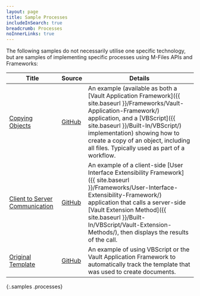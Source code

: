 ```yaml
---
layout: page
title: Sample Processes
includeInSearch: true
breadcrumb: Processes
noInnerLinks: true
---
```


The following samples do not necessarily utilise one specific technology, but are samples of implementing specific processes using M-Files APIs and Frameworks:

 Title | Source | Details
--- | --- | ---
[Copying Objects](Copying-Objects) | [GitHub](https://github.com/M-Files/MFilesSamplesAndLibraries/tree/master/Samples/Processes/CopyingObjects) | An example (available as both a [Vault Application Framework]({{ site.baseurl }}/Frameworks/Vault-Application-Framework/) application, and a [VBScript]({{ site.baseurl }}/Built-In/VBScript/) implementation) showing how to create a copy of an object, including all files.  Typically used as part of a workflow.
[Client to Server Communication](Client-To-Server-Communication) | [GitHub](https://github.com/M-Files/MFilesSamplesAndLibraries/tree/master/Samples/Processes/ClientToServerCode) | An example of a client-side [User Interface Extensibility Framework]({{ site.baseurl }}/Frameworks/User-Interface-Extensibility-Framework/) application that calls a server-side [Vault Extension Method]({{ site.baseurl }}/Built-In/VBScript/Vault-Extension-Methods/), then displays the results of the call.
[Original Template](Maintaining-Original-Template) | [GitHub](https://github.com/M-Files/MFilesSamplesAndLibraries/tree/master/Samples/Processes/MaintainOriginalTemplate) | An example of using VBScript or the Vault Application Framework to automatically track the template that was used to create documents.
{:.samples .processes}